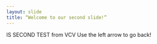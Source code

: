 ```yaml
---
layout: slide
title: “Welcome to our second slide!” 
---
```

IS SECOND TEST from VCV
Use the left arrow to go back!
